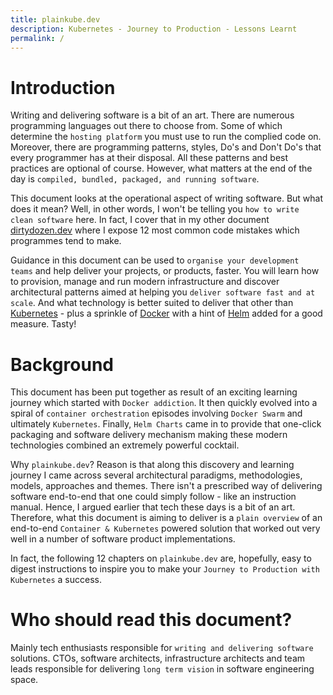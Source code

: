 ```yaml
---
title: plainkube.dev
description: Kubernetes - Journey to Production - Lessons Learnt
permalink: /
---
```


# Introduction

Writing and delivering software is a bit of an art. There are numerous programming languages out there to choose from. Some of which determine the `hosting platform` you must use to run the complied code on. Moreover, there are programming patterns, styles, Do's and Don't Do's that every programmer has at their disposal. All these patterns and best practices are optional of course. However, what matters at the end of the day is `compiled, bundled, packaged, and running software`.

This document looks at the operational aspect of writing software. But what does it mean? Well, in other words, I won't be telling you `how to write clean software` here. In fact, I cover that in my other document [dirtydozen.dev](https://dirtydozen.dev) where I expose 12 most common code mistakes which programmes tend to make.

Guidance in this document can be used to `organise your development teams` and help deliver your projects, or products, faster. You will learn how to provision, manage and run modern infrastructure and discover architectural patterns aimed at helping you `deliver software fast and at scale`. And what technology is better suited to deliver that other than [Kubernetes](https://kubernetes.io/) - plus a sprinkle of [Docker](https://www.docker.com/) with a hint of [Helm](https://helm.sh/) added for a good measure. Tasty!

# Background

This document has been put together as result of an exciting learning journey which started with `Docker addiction`. It then quickly evolved into a spiral of `container orchestration` episodes involving `Docker Swarm` and ultimately `Kubernetes`. Finally, `Helm Charts` came in to provide that one-click packaging and software delivery mechanism making these modern technologies combined an extremely powerful cocktail.

Why `plainkube.dev`? Reason is that along this discovery and learning journey I came across several architectural paradigms, methodologies, models, approaches and themes. There isn't a prescribed way of delivering software end-to-end that one could simply follow - like an instruction manual. Hence, I argued earlier that tech these days is a bit of an art. Therefore, what this document is aiming to deliver is a `plain overview` of an end-to-end `Container & Kubernetes` powered solution that worked out very well in a number of software product implementations.

In fact, the following 12 chapters on `plainkube.dev` are, hopefully, easy to digest instructions to inspire you to make your `Journey to Production with Kubernetes` a success.

# Who should read this document?

Mainly tech enthusiasts responsible for `writing and delivering software` solutions. CTOs, software architects, infrastructure architects and team leads responsible for delivering `long term vision` in software engineering space.